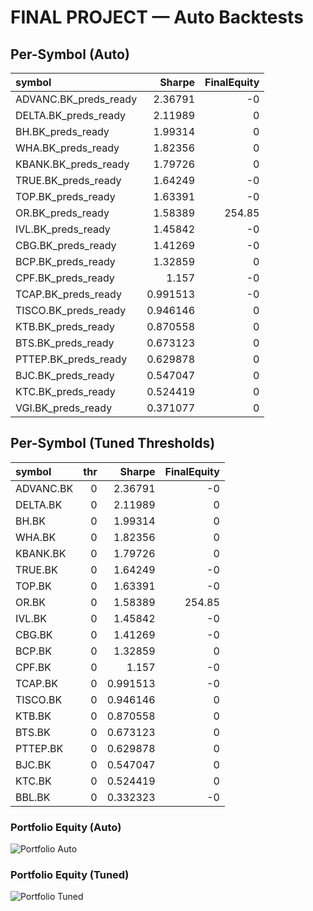 # FINAL PROJECT — Auto Backtests

## Per-Symbol (Auto)

| symbol                |   Sharpe |   FinalEquity |
|:----------------------|---------:|--------------:|
| ADVANC.BK_preds_ready | 2.36791  |         -0    |
| DELTA.BK_preds_ready  | 2.11989  |          0    |
| BH.BK_preds_ready     | 1.99314  |          0    |
| WHA.BK_preds_ready    | 1.82356  |          0    |
| KBANK.BK_preds_ready  | 1.79726  |          0    |
| TRUE.BK_preds_ready   | 1.64249  |         -0    |
| TOP.BK_preds_ready    | 1.63391  |         -0    |
| OR.BK_preds_ready     | 1.58389  |        254.85 |
| IVL.BK_preds_ready    | 1.45842  |         -0    |
| CBG.BK_preds_ready    | 1.41269  |         -0    |
| BCP.BK_preds_ready    | 1.32859  |          0    |
| CPF.BK_preds_ready    | 1.157    |         -0    |
| TCAP.BK_preds_ready   | 0.991513 |         -0    |
| TISCO.BK_preds_ready  | 0.946146 |          0    |
| KTB.BK_preds_ready    | 0.870558 |          0    |
| BTS.BK_preds_ready    | 0.673123 |          0    |
| PTTEP.BK_preds_ready  | 0.629878 |          0    |
| BJC.BK_preds_ready    | 0.547047 |          0    |
| KTC.BK_preds_ready    | 0.524419 |          0    |
| VGI.BK_preds_ready    | 0.371077 |          0    |

## Per-Symbol (Tuned Thresholds)

| symbol    |   thr |   Sharpe |   FinalEquity |
|:----------|------:|---------:|--------------:|
| ADVANC.BK |     0 | 2.36791  |         -0    |
| DELTA.BK  |     0 | 2.11989  |          0    |
| BH.BK     |     0 | 1.99314  |          0    |
| WHA.BK    |     0 | 1.82356  |          0    |
| KBANK.BK  |     0 | 1.79726  |          0    |
| TRUE.BK   |     0 | 1.64249  |         -0    |
| TOP.BK    |     0 | 1.63391  |         -0    |
| OR.BK     |     0 | 1.58389  |        254.85 |
| IVL.BK    |     0 | 1.45842  |         -0    |
| CBG.BK    |     0 | 1.41269  |         -0    |
| BCP.BK    |     0 | 1.32859  |          0    |
| CPF.BK    |     0 | 1.157    |         -0    |
| TCAP.BK   |     0 | 0.991513 |         -0    |
| TISCO.BK  |     0 | 0.946146 |          0    |
| KTB.BK    |     0 | 0.870558 |          0    |
| BTS.BK    |     0 | 0.673123 |          0    |
| PTTEP.BK  |     0 | 0.629878 |          0    |
| BJC.BK    |     0 | 0.547047 |          0    |
| KTC.BK    |     0 | 0.524419 |          0    |
| BBL.BK    |     0 | 0.332323 |         -0    |

### Portfolio Equity (Auto)

![Portfolio Auto](portfolio_equity_auto.png)

### Portfolio Equity (Tuned)

![Portfolio Tuned](portfolio_equity_tuned.png)
